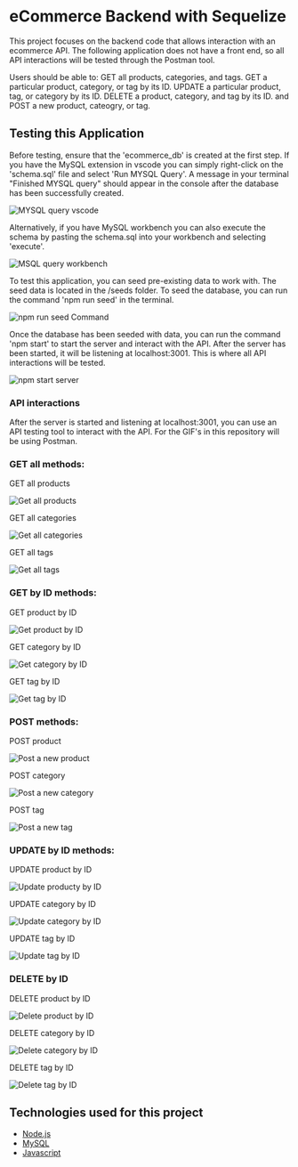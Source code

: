 # eCommerce Backend with Sequelize 

This project focuses on the backend code that allows interaction with an ecommerce API. The following application does not have a front end, so all API interactions will be tested through the Postman tool. 

Users should be able to: GET all products, categories, and tags. GET a particular product, category, or tag by its ID. UPDATE a particular product, tag, or category by its ID. DELETE a product, category, and tag by its ID. and POST a new product, cateogry, or tag. 

## Testing this Application 

Before testing, ensure that the 'ecommerce_db' is created at the first step. If you have the MySQL extension in vscode you can simply right-click on the 'schema.sql' file and select 'Run MYSQL Query'. A message in your terminal "Finished MYSQL query" should appear in the console after the database has been successfully created. 

![MYSQL query vscode](/Assets/sqlvscode.gif)

Alternatively, if you have MySQL workbench you can also execute the schema by pasting the schema.sql into your workbench and selecting 'execute'.

![MSQL query workbench](/Assets/sqlworkbench.gif)

To test this application, you can seed pre-existing data to work with. The seed data is located in the /seeds folder. To seed the database, you can run the command 'npm run seed' in the terminal. 

![npm run seed Command](/Assets/npmrunseed.gif)

Once the database has been seeded with data, you can run the command 'npm start' to start the server and interact with the API. After the server has been started, it will be listening at localhost:3001. This is where all API interactions will be tested. 

![npm start server](/Assets/npmstart.gif)

### API interactions

After the server is started and listening at localhost:3001, you can use an API testing tool to interact with the API. For the GIF's in this repository will be using Postman. 

### GET all methods: 

GET all products

![Get all products](/Assets/getallproducts.gif)


GET all categories

![Get all categories](/Assets/getallcategories.gif)


GET all tags

![Get all tags](/Assets/getalltags.gif)


### GET by ID methods: 

GET product by ID

![Get product by ID](/Assets/getproductbyid.gif)

GET category by ID

![Get category by ID](/Assets/getcategorybyid.gif)

GET tag by ID 

![Get tag by ID](/Assets/gettagbyid.gif)

### POST methods:

POST product

![Post a new product](/Assets/postproduct.gif)

POST category

![Post a new category](/Assets/postcategory.gif)

POST tag

![Post a new tag](/Assets/posttag.gif)

### UPDATE by ID methods: 

UPDATE product by ID 

![Update producty by ID](/Assets/updateproductbyid.gif)

UPDATE category by ID

![Update category by ID](/Assets/updatecategorybyid.gif)

UPDATE tag by ID 

![Update tag by ID](/Assets/updatetagbyid.gif)

### DELETE by ID 

DELETE product by ID

![Delete product by ID](/Assets/deleteproduct.gif)

DELETE category by ID

![Delete category by ID](/Assets/deletecategory.gif)

DELETE tag by ID

![Delete tag by ID](/Assets/deletetag.gif)

## Technologies used for this project

- [Node.js](https://nodejs.org/en/)
- [MySQL](https://www.mysql.com/)
- [Javascript](https://www.javascript.com/)
